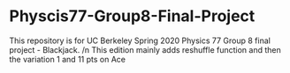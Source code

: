 # Physcis77-Group8-Final-Project
This repository is for UC Berkeley Spring 2020 Physics 77 Group 8 final project - Blackjack.
/n
This edition mainly adds reshuffle function and then the variation 1 and 11 pts on Ace
